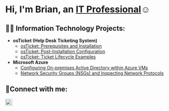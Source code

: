 <h1>Hi, I'm Brian, an <a href="https://linkedin.com/in/Josh">IT Professional</a>☺</h1>

<h2>👨‍💻 Information Technology Projects:</h2>

- <b>osTicket (Help Desk Ticketing System)</b>
  - [osTicket: Prerequisites and Installation](https://github.com/brianknutson/osticket-prereqs)
  - [osTicket: Post-Installation Configuration](https://github.com/brianknutson/post-install-config)
  - [osTicket: Ticket Lifecycle Examples](https://github.com/brianknutson/ticket-lifecycle)
- <b>Microsoft Azure</b>
  - [Configuring On-premises Active Directory within Azure VMs](https://github.com/brianknutson/configure-ad)
  - [Network Security Groups (NSGs) and Inspecting Network Protocols](https://github.com/brianknutson/azure-network-protocols)

<h2>🤳Connect with me:</h2>


[<img align="left" alt="Brian | LinkedIn" width="22px" src="https://cdn.jsdelivr.net/npm/simple-icons@v3/icons/linkedin.svg" />][linkedin]


[linkedin]: https://www.linkedin.com/in/brian-knutson-43669a135/

